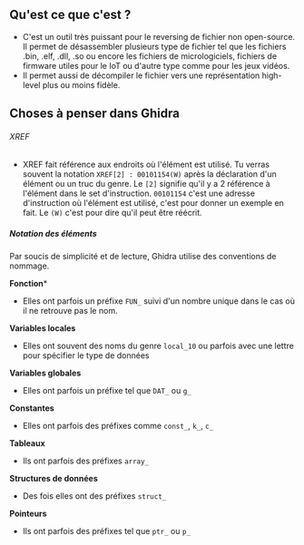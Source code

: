 

## Qu'est ce que c'est ?

- C'est un outil très puissant pour le reversing de fichier non open-source. Il permet de désassembler plusieurs type de fichier tel que les fichiers .bin, .elf, .dll, .so ou encore les fichiers de micrologiciels, fichiers de firmware utiles pour le IoT ou d'autre type comme pour les jeux vidéos.
- Il permet aussi de décompiler le fichier vers une représentation high-level plus ou moins fidèle.

## Choses à penser dans Ghidra

###### XREF

- XREF fait référence aux endroits où l'élément est utilisé. Tu verras souvent la notation `XREF[2] : 00101154(W)` après la déclaration d'un élément ou un truc du genre. Le `[2]` signifie qu'il y a 2 référence à l'élément dans le set d'instruction. `00101154` c'est une adresse d'instruction où l'élément est utilisé, c'est pour donner un exemple en fait. Le `(W)` c'est pour dire qu'il peut être réécrit.

##### Notation des éléments

Par soucis de simplicité et de lecture, Ghidra utilise des conventions de nommage.

**Fonction***

- Elles ont parfois un préfixe `FUN_` suivi d'un nombre unique dans le cas où il ne retrouve pas le nom.

**Variables locales**

- Elles ont souvent des noms du genre `local_10` ou parfois avec une lettre pour spécifier le type de données

**Variables globales**

- Elles ont parfois un préfixe tel que `DAT_` ou `g_`

**Constantes**

- Elles ont parfois des préfixes comme `const_`, `k_`, `c_` 

**Tableaux**

- Ils ont parfois des préfixes `array_`

**Structures de données**

- Des fois elles ont des préfixes `struct_`

**Pointeurs**

- Ils ont parfois des préfixes tel que `ptr_` ou `p_`


